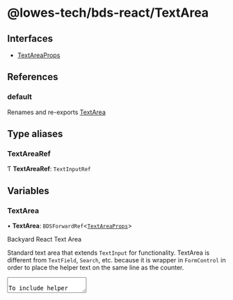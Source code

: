 # @lowes-tech/bds-react/TextArea

## Interfaces

- [TextAreaProps](interfaces/TextAreaProps.md)

## References

### default

Renames and re-exports [TextArea](README.md#textarea)

## Type aliases

### TextAreaRef

Ƭ **TextAreaRef**: `TextInputRef`

## Variables

### TextArea

• **TextArea**: `BDSForwardRef`<[`TextAreaProps`](interfaces/TextAreaProps.md)\>

Backyard React Text Area

Standard text area that extends `TextInput` for functionality.
TextArea is different from `TextField`, `Search`, etc. because it is wrapper in `FormControl`
in order to place the helper text on the same line as the counter.

 <TextArea label="Label" max={500} />

To include helper text, use `helperText` prop

 <TextArea
     label="Comment"
     rows={10}
     max={2000}
     helperText="Type a comment here"
 />
